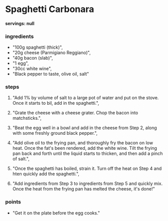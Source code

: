# Spaghetti Carbonara
#### servings: null
### ingredients
- "100g spaghetti (thick)",
- "20g cheese (Parmigiano Reggiano)",
- "40g bacon (slab)",
- "1 egg",
- "30cc white wine",
- "Black pepper to taste, olive oil, salt"
           
### steps
1. "Add 1% by volume of salt to a large pot of water and put on the stove. Once it starts to bil, add in the spaghetti.",

2. "Grate the cheese with a cheese grater. Chop the bacon into matchsticks.",

3. "Beat the egg well in a bowl and add in the cheese from Step 2, along with some freshly ground black pepper.",

4. "Add olive oil to the frying pan, and thoroughly fry the bacon on low heat. Once the fat's been rendered, add the white wine. Tilt the frying pan back and forth until the liquid starts to thicken, and then add a pinch of salt.",

5. "Once the spaghetti has boiled, strain it. Turn off the heat on Step 4 and hten quickly add the spaghetti.",

6. "Add ingredients from Step 3 to ingredients from Step 5 and quickly mix. Once the heat from the frying pan has melted the cheese, it's done!"
            
### points
- "Get it on the plate before the egg cooks."